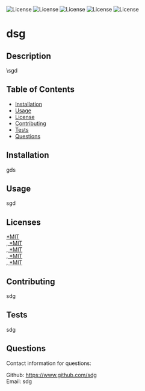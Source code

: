 

![License](https://img.shields.io/static/v1?label=License&message=MIT&color=BLUE) ![License](https://img.shields.io/static/v1?label=License&message=Apache&color=BLUE) ![License](https://img.shields.io/static/v1?label=License&message=GNU&color=BLUE) ![License](https://img.shields.io/static/v1?label=License&message=ISC&color=BLUE) ![License](https://img.shields.io/static/v1?label=License&message=OBSD&color=BLUE)

# dsg

## Description
\sgd

## Table of Contents

* [Installation](#installation)
* [Usage](#usage)
* [License](#license)
* [Contributing](#contributing)
* [Tests](#tests)
* [Questions](#questions)

## Installation
gds

## Usage
sgd

## Licenses
<a href = "https://opensource.org/licenses/MIT"> *MIT</a><br />,<a href = "https://opensource.org/licenses/MIT"> *MIT</a><br />,<a href = "https://opensource.org/licenses/MIT"> *MIT</a><br />,<a href = "https://opensource.org/licenses/MIT"> *MIT</a><br />,<a href = "https://opensource.org/licenses/MIT"> *MIT</a><br />

## Contributing
sdg

## Tests
sdg

## Questions
Contact information for questions:  

Github: https://www.github.com/sdg  
Email: sdg
